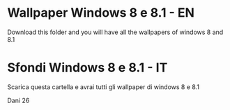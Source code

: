 # Wallpaper Windows 8 e 8.1 - EN

Download this folder and you will have all the wallpapers of windows 8 and 8.1

# Sfondi Windows 8 e 8.1 - IT

Scarica questa cartella e avrai tutti gli wallpaper di windows 8 e 8.1

Dani 26
